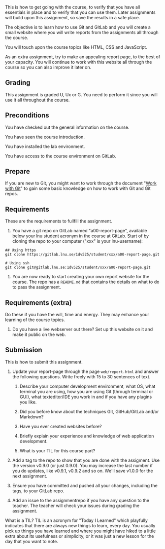 <!--
A01 - Build a website
===========================
-->


This is how to get going with the course, to verify that you have all essentials in place and to verify that you can use them. Later assignments will build upon this assignment, so save the results in a safe place.

The objective is to learn how to use Git and GitLab and you will create a small website where you will write reports from the assignments all through the course.

You will touch upon the course topics like HTML, CSS and JavaScript.

As an extra assignment, try to make an appealing report page, to the best of your capacity. You will continue to work with this website all through the course so you can also improve it later on.



Grading
------------------------

This assignment is graded U, Ux or G. You need to perform it since you will use it all throughout the course.



Preconditions
------------------------

You have checked out the general information on the course.

You have seen the course introduction.

You have installed the lab environment.

You have access to the course environment on GitLab.



Prepare
------------------------

If you are new to Git, you might want to work through the document "[Work with Git](https://coursepress.lnu.se/kurs/introduction-to-web-programming/part-0-introduction-and-prepare/work-with-git/)" to gain some basic knowledge on how to work with Git and Git repos.



Requirements
------------------------

These are the requirements to fullfill the assignment.

1. You have a git repo on GitLab named "a00-report-page", available below your lnu student acronym in the course at GitLab. Start of by cloning the repo to your computer ("xxx" is your lnu-username):

```
## Using https
git clone https://gitlab.lnu.se/1dv525/student/xxx/a00-report-page.git

# Using ssh
git clone git@gitlab.lnu.se:1dv525/student/xxx/a00-report-page.git
```

1. You are now ready to start creating your own report website for the course. The repo has a `README.md` that contains the details on what to do to pass the assignment.


<!--
Now you can pull our boilerplate repo into your repo:

git pull https://gitlab.lnu.se/1dv525/exercise-boilerplate.git
-->



Requirements (extra)
------------------------

Do these if you have the will, time and energy. They may enhance your learning of the course topics.

1. Do you have a live webserver out there? Set up this website on it and make it public on the web.



Submission
------------------------

This is how to submit this assignment.

1. Update your report-page through the page `web/report.html` and answer the following questions. Write freely with 15 to 30 sentences of text.

    1. Describe your computer development environment, what OS, what terminal you are using, how you are using Git (through terminal or GUI), what texteditor/IDE you work in and if you have any plugins you like.

    1. Did you before know about the techniques Git, GitHub/GitLab and/or Markdown?

    1. Have you ever created websites before?

    1. Briefly explain your experience and knowledge of web application development.

    1. What is your TIL for this course part?

1. Add a tag to the repo to show that you are done with the assigment. Use the version v0.9.0 (or just 0.9.0). You may increase the last number if you do updates, like v0.9.1, v0.9.2 and so on. We'll save v1.0.0 for the next assignment.

1. Ensure you have committed and pushed all your changes, including the tags, to your GitLab repo.

1. Add an issue to the assignmentrepo if you have any question to the teacher. The teacher will check your issues during grading the assignment.

What is a TIL? TIL is an acronym for "Today I Learned" which playfully indicates that there are always new things to learn, every day. You usually pick up things you have learned and where you might have hiked to a little extra about its usefulness or simplicity, or it was just a new lesson for the day that you want to note.
